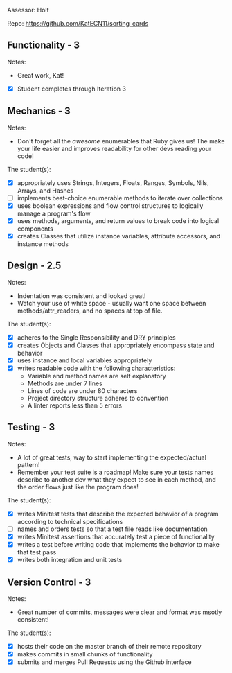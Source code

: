 Assessor: Holt

Repo: https://github.com/KatECN11/sorting_cards

## Functionality - 3

Notes:
- Great work, Kat!

- [X] Student completes through Iteration 3

## Mechanics - 3

Notes:
- Don't forget all the _awesome_ enumerables that Ruby gives us! The make your life easier and improves readability for other devs reading your code!

The student(s):

- [X] appropriately uses Strings, Integers, Floats, Ranges, Symbols, Nils, Arrays, and Hashes
- [ ] implements best-choice enumerable methods to iterate over collections
- [X] uses boolean expressions and flow control structures to logically manage a program's flow
- [X] uses methods, arguments, and return values to break code into logical components
- [X] creates Classes that utilize instance variables, attribute accessors, and instance methods

## Design - 2.5

Notes:
- Indentation was consistent and looked great!
- Watch your use of white space - usually want one space between methods/attr_readers, and no spaces at top of file.

The student(s):

- [X] adheres to the Single Responsibility and DRY principles
- [X] creates Objects and Classes that appropriately encompass state and behavior
- [X] uses instance and local variables appropriately
- [X] writes readable code with the following characteristics:
    * Variable and method names are self explanatory
    * Methods are under 7 lines
    * Lines of code are under 80 characters
    * Project directory structure adheres to convention
    * A linter reports less than 5 errors

## Testing - 3

Notes:
- A lot of great tests, way to start implementing the expected/actual pattern!
- Remember your test suite is a roadmap! Make sure your tests names describe to another dev what they expect to see in each method, and the order flows just like the program does!

The student(s):

- [X] writes Minitest tests that describe the expected behavior of a program according to technical specifications
- [ ] names and orders tests so that a test file reads like documentation
- [X] writes Minitest assertions that accurately test a piece of functionality
- [X] writes a test before writing code that implements the behavior to make that test pass
- [X] writes both integration and unit tests

## Version Control - 3

Notes:
- Great number of commits, messages were clear and format was msotly consistent!

The student(s):

- [X] hosts their code on the master branch of their remote repository
- [X] makes commits in small chunks of functionality
- [X] submits and merges Pull Requests using the Github interface

